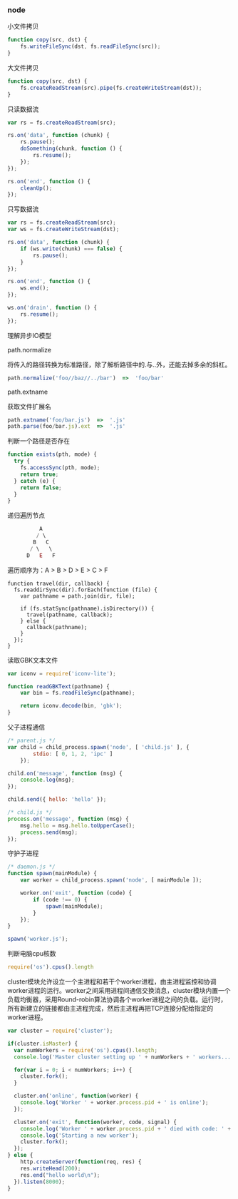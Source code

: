 ### node

小文件拷贝
```javascript
function copy(src, dst) {
    fs.writeFileSync(dst, fs.readFileSync(src));
}
```

大文件拷贝
```javascript
function copy(src, dst) {
    fs.createReadStream(src).pipe(fs.createWriteStream(dst));
}
```

只读数据流
```javascript
var rs = fs.createReadStream(src);

rs.on('data', function (chunk) {
    rs.pause();
    doSomething(chunk, function () {
        rs.resume();
    });
});

rs.on('end', function () {
    cleanUp();
});
```

只写数据流
```javascript
var rs = fs.createReadStream(src);
var ws = fs.createWriteStream(dst);

rs.on('data', function (chunk) {
    if (ws.write(chunk) === false) {
        rs.pause();
    }
});

rs.on('end', function () {
    ws.end();
});

ws.on('drain', function () {
    rs.resume();
});
```

理解异步IO模型

path.normalize

将传入的路径转换为标准路径，除了解析路径中的.与..外，还能去掉多余的斜杠。
```javascript
path.normalize('foo//baz//../bar')  =>  'foo/bar'
```

path.extname

获取文件扩展名
```javascript
path.extname('foo/bar.js')  =>  '.js'
path.parse(foo/bar.js).ext  =>  '.js'
```

判断一个路径是否存在
```javascript
function exists(pth, mode) {
  try {
    fs.accessSync(pth, mode);
    return true;
  } catch (e) {
    return false;
  }
}
```

递归遍历节点
```javascript
          A
         / \
        B   C
       / \   \
      D   E   F
```
遍历顺序为：A > B > D > E > C > F
```javacript
function travel(dir, callback) {
  fs.readdirSync(dir).forEach(function (file) {
    var pathname = path.join(dir, file);

    if (fs.statSync(pathname).isDirectory()) {
      travel(pathname, callback);
    } else {
      callback(pathname);
    }
  });
}
```

读取GBK文本文件 
```javascript
var iconv = require('iconv-lite');

function readGBKText(pathname) {
    var bin = fs.readFileSync(pathname);

    return iconv.decode(bin, 'gbk');
}
```

父子进程通信
```javascript
/* parent.js */
var child = child_process.spawn('node', [ 'child.js' ], {
        stdio: [ 0, 1, 2, 'ipc' ]
    });

child.on('message', function (msg) {
    console.log(msg);
});

child.send({ hello: 'hello' });

/* child.js */
process.on('message', function (msg) {
    msg.hello = msg.hello.toUpperCase();
    process.send(msg);
});
```

守护子进程
```javascript
/* daemon.js */
function spawn(mainModule) {
    var worker = child_process.spawn('node', [ mainModule ]);

    worker.on('exit', function (code) {
        if (code !== 0) {
            spawn(mainModule);
        }
    });
}

spawn('worker.js');
```

判断电脑cpu核数
```javascript
require('os').cpus().length
```

cluster模块允许设立一个主进程和若干个worker进程，由主进程监控和协调worker进程的运行。worker之间采用进程间通信交换消息，cluster模块内置一个负载均衡器，采用Round-robin算法协调各个worker进程之间的负载。运行时，所有新建立的链接都由主进程完成，然后主进程再把TCP连接分配给指定的worker进程。
```javascript
var cluster = require('cluster');

if(cluster.isMaster) {
  var numWorkers = require('os').cpus().length;
  console.log('Master cluster setting up ' + numWorkers + ' workers...');

  for(var i = 0; i < numWorkers; i++) {
    cluster.fork();
  }

  cluster.on('online', function(worker) {
    console.log('Worker ' + worker.process.pid + ' is online');
  });

  cluster.on('exit', function(worker, code, signal) {
    console.log('Worker ' + worker.process.pid + ' died with code: ' + code + ', and signal: ' + signal);
    console.log('Starting a new worker');
    cluster.fork();
  });
} else {
    http.createServer(function(req, res) {
    res.writeHead(200);
    res.end("hello world\n");
  }).listen(8000);
}
```

